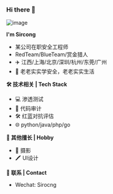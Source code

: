 ### Hi there 👋

![image](https://raw.githubusercontent.com/JoeyBling/JoeyBling/master/pic/pusheencode.gif)

**I'm Sircong**
- 某公司在职安全工程师
- RedTeam/BlueTeam/赏金猎人
- ✈️ 江西/上海/北京/深圳/杭州/东莞/广州
- 💬 老老实实学安全，老老实实生活


**🛠 技术相关 | Tech Stack**
- 💻 渗透测试
- 🔭 代码审计
- 🛠  红蓝对抗评估
- 🌐 python/java/php/go

**🌱 其他擅长 | Hobby**
- 📸 摄影
- 🖍️ UI设计

**💬 联系 | Contact**
- Wechat: Sirocng
